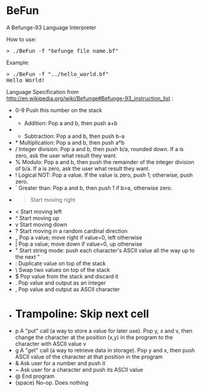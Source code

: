 BeFun
=====

A Befunge-93 Language Interpreter

How to use:
<pre>
> ./BeFun -f "befunge_file_name.bf"
</pre>

Example:
<pre>
> ./BeFun -f "../hello_world.bf"
Hello World!
</pre>

Language Specification from http://en.wikipedia.org/wiki/Befunge#Befunge-93_instruction_list :

* 0-9	Push this number on the stack
* +	Addition: Pop a and b, then push a+b
* -	Subtraction: Pop a and b, then push b-a
* \*	Multiplication: Pop a and b, then push a*b
* /	Integer division: Pop a and b, then push b/a, rounded down. If a is zero, ask the user what result they want.
* %	Modulo: Pop a and b, then push the remainder of the integer division of b/a. If a is zero, ask the user what result they want.
* !	Logical NOT: Pop a value. If the value is zero, push 1; otherwise, push zero.
* `	Greater than: Pop a and b, then push 1 if b>a, otherwise zero.
* >	Start moving right
* <	Start moving left
* ^	Start moving up
* v	Start moving down
* ?	Start moving in a random cardinal direction
* _	Pop a value; move right if value=0, left otherwise
* |	Pop a value; move down if value=0, up otherwise
* "	Start string mode: push each character's ASCII value all the way up to the next "
* :	Duplicate value on top of the stack
* \	Swap two values on top of the stack
* $	Pop value from the stack and discard it
* .	Pop value and output as an integer
* ,	Pop value and output as ASCII character
* #	Trampoline: Skip next cell
* p	A "put" call (a way to store a value for later use). Pop y, x and v, then change the character at the position (x,y) in the program to the character with ASCII value v
* g	A "get" call (a way to retrieve data in storage). Pop y and x, then push ASCII value of the character at that position in the program
* &	Ask user for a number and push it
* ~	Ask user for a character and push its ASCII value
* @	End program
* (space)	No-op. Does nothing
